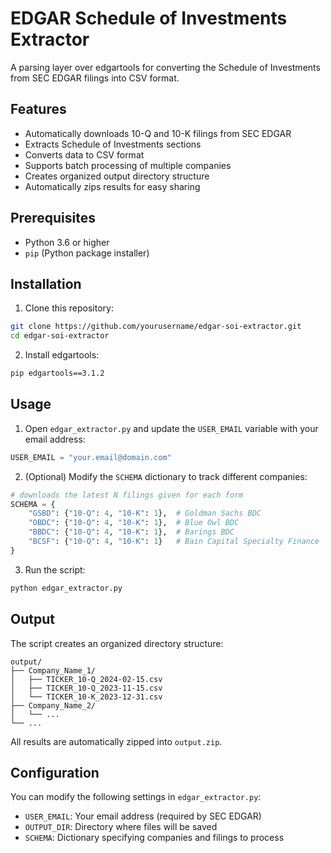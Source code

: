 # EDGAR Schedule of Investments Extractor

A parsing layer over edgartools for converting the Schedule of Investments from SEC EDGAR filings into CSV format.

## Features

- Automatically downloads 10-Q and 10-K filings from SEC EDGAR
- Extracts Schedule of Investments sections
- Converts data to CSV format
- Supports batch processing of multiple companies
- Creates organized output directory structure
- Automatically zips results for easy sharing

## Prerequisites

- Python 3.6 or higher
- `pip` (Python package installer)

## Installation

1. Clone this repository:
```bash
git clone https://github.com/yourusername/edgar-soi-extractor.git
cd edgar-soi-extractor
```

2. Install edgartools:
```bash
pip edgartools==3.1.2
```

## Usage

1. Open `edgar_extractor.py` and update the `USER_EMAIL` variable with your email address:
```python
USER_EMAIL = "your.email@domain.com"
```

2. (Optional) Modify the `SCHEMA` dictionary to track different companies:
```python
# downloads the latest N filings given for each form
SCHEMA = {
    "GSBD": {"10-Q": 4, "10-K": 1},  # Goldman Sachs BDC
    "OBDC": {"10-Q": 4, "10-K": 1},  # Blue Owl BDC
    "BBDC": {"10-Q": 4, "10-K": 1},  # Barings BDC
    "BCSF": {"10-Q": 4, "10-K": 1}   # Bain Capital Specialty Finance
}
```

3. Run the script:
```bash
python edgar_extractor.py
```

## Output

The script creates an organized directory structure:
```
output/
├── Company_Name_1/
│   ├── TICKER_10-Q_2024-02-15.csv
│   ├── TICKER_10-Q_2023-11-15.csv
│   └── TICKER_10-K_2023-12-31.csv
├── Company_Name_2/
│   └── ...
└── ...
```

All results are automatically zipped into `output.zip`.

## Configuration

You can modify the following settings in `edgar_extractor.py`:

- `USER_EMAIL`: Your email address (required by SEC EDGAR)
- `OUTPUT_DIR`: Directory where files will be saved
- `SCHEMA`: Dictionary specifying companies and filings to process
